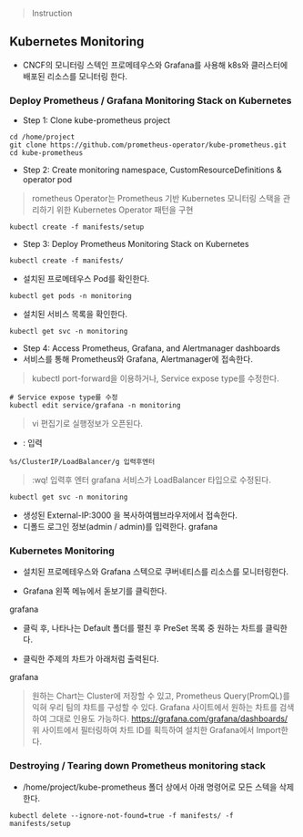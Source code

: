 > Instruction
## Kubernetes Monitoring
* CNCF의 모니터링 스텍인 프로메테우스와 Grafana를 사용해 k8s와 클러스터에 배포된 리소스를 모니터링 한다.

### Deploy Prometheus / Grafana Monitoring Stack on Kubernetes
* Step 1: Clone kube-prometheus project
```
cd /home/project
git clone https://github.com/prometheus-operator/kube-prometheus.git
cd kube-prometheus
```

* Step 2: Create monitoring namespace, CustomResourceDefinitions & operator pod
> rometheus Operator는 Prometheus 기반 Kubernetes 모니터링 스택을 관리하기 위한 Kubernetes Operator 패턴을 구현

```
kubectl create -f manifests/setup
```

* Step 3: Deploy Prometheus Monitoring Stack on Kubernetes
```
kubectl create -f manifests/
```
* 설치된 프로메테우스 Pod를 확인한다.
```
kubectl get pods -n monitoring
```
* 설치된 서비스 목록을 확인한다.
```
kubectl get svc -n monitoring
```
* Step 4: Access Prometheus, Grafana, and Alertmanager dashboards
* 서비스를 통해 Prometheus와 Grafana, Alertmanager에 접속한다.
> kubectl port-forward을 이용하거나,
> Service expose type를 수정한다.
```
# Service expose type를 수정
kubectl edit service/grafana -n monitoring
```
> vi 편집기로 실행정보가 오픈된다.

* : 입력
```
%s/ClusterIP/LoadBalancer/g 입력후엔터
```
> :wq! 입력후 엔터
> grafana 서비스가 LoadBalancer 타입으로 수정된다.

```
kubectl get svc -n monitoring
```
* 생성된 External-IP:3000 을 복사하여웹브라우저에서 접속한다.
* 디폴드 로그인 정보(admin / admin)를 입력한다.
grafana



### Kubernetes Monitoring
* 설치된 프로메테우스와 Grafana 스텍으로 쿠버네티스를 리소스를 모니터링한다.

* Grafana 왼쪽 메뉴에서 돋보기를 클릭한다.

grafana
* 클릭 후, 나타나는 Default 폴더를 펼친 후 PreSet 목록 중 원하는 차트를 클릭한다.

* 클릭한 주제의 차트가 아래처럼 출력된다.

grafana
> 원하는 Chart는 Cluster에 저장할 수 있고, Prometheus Query(PromQL)를 익혀 우리 팀의 챠트를 구성할 수 있다.
> Grafana 사이트에서 원하는 차트를 검색하여 그대로 인용도 가능하다. https://grafana.com/grafana/dashboards/
> 위 사이트에서 필터링하여 차트 ID를 획득하여 설치한 Grafana에서 Import한다.

### Destroying / Tearing down Prometheus monitoring stack
* /home/project/kube-prometheus 폴더 상에서 아래 명령어로 모든 스텍을 삭제한다.
```
kubectl delete --ignore-not-found=true -f manifests/ -f manifests/setup
```
